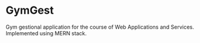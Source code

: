 # GymGest

Gym gestional application for the course of Web Applications and Services. Implemented using MERN stack.
